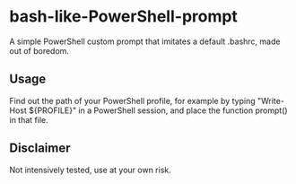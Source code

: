 # bash-like-PowerShell-prompt
A simple PowerShell custom prompt that imitates a default .bashrc, made out of boredom.

## Usage
Find out the path of your PowerShell profile, for example by typing "Write-Host ${PROFILE}" in a PowerShell session, and place the function prompt() in that file.

## Disclaimer
Not intensively tested, use at your own risk.
